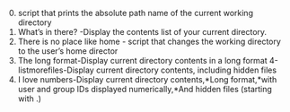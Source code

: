 0. script that prints the absolute path name of the current working directory
1. What’s in there? -Display the contents list of your current directory.
2. There is no place like home - script that changes the working directory to the user’s home director
3. The long format-Display current directory contents in a long format
4-listmorefiles-Display current directory contents, including hidden files
5. I love numbers-Display current directory contents,*Long format,*with user and group IDs displayed numerically,*And hidden files (starting with .)
